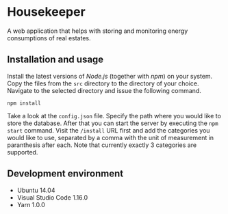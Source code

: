 # Housekeeper

A web application that helps with storing and monitoring energy consumptions of real estates.

## Installation and usage

Install the latest versions of _Node.js_ (together with _npm_) on your system. Copy the files from the `src` directory to the directory of your choice. Navigate to the selected directory and issue the following command.

    npm install

Take a look at the `config.json` file. Specify the path where you would like to store the database. After that you can start the server by executing the `npm start` command. Visit the `/install` URL first and add the categories you would like to use, separated by a comma with the unit of measurement in paranthesis after each. Note that currently exactly 3 categories are supported.

## Development environment

  * Ubuntu 14.04
  * Visual Studio Code 1.16.0
  * Yarn 1.0.0
